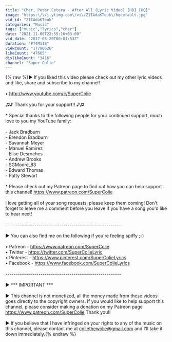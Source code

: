 ```yaml
---
title: "Cher, Peter Cetera - After All (Lyric Video) [HD] [HQ]"
image: "https:\/\/i.ytimg.com\/vi\/Z1IAdaKTeuk\/hqdefault.jpg"
vid_id: "Z1IAdaKTeuk"
categories: "Music"
tags: ["music","lyrics","cher"]
date: "2021-11-06T22:59:16+03:00"
vid_date: "2017-05-20T00:01:53Z"
duration: "PT4M11S"
viewcount: "17790626"
likeCount: "47665"
dislikeCount: "3416"
channel: "Super Colie"
---
```

{% raw %}▶︎ If you liked this video please check out my other lyric videos and like, share and subscribe to my channel! <br /><br />• <a rel="nofollow" target="blank" href="http://www.youtube.com/c/SuperColie">http://www.youtube.com/c/SuperColie</a> <br /><br /> ♫♪ Thank you for your support!!  ♪♫<br /><br />* Special thanks to the following people for your continued support, much love to you my YouTube family:<br /><br />- Jack Bradburn<br />- Brendon Bradburn<br />- Savannah Meyer<br />- Manuel Ramirez<br />- Elise Desroches<br />- Andrew Brooks<br />- SGMoore_83<br />- Edward Thomas<br />- Patty Stewart<br /><br />* Please check out my Patreon page to find out how you can help support this channel! <a rel="nofollow" target="blank" href="https://www.patreon.com/SuperColie">https://www.patreon.com/SuperColie</a><br /><br />I love getting all of your song requests, please keep them coming!  Don't forget to leave me a comment before you leave if you have a song you'd like to hear next!<br /><br />--------------------------------------------------------<br /><br />▶︎ You can also find me on the following if you're feeling spiffy ;-)<br /><br />• Patreon - <a rel="nofollow" target="blank" href="https://www.patreon.com/SuperColie">https://www.patreon.com/SuperColie</a><br />• Twitter - <a rel="nofollow" target="blank" href="https://twitter.com/SuperColieLyric">https://twitter.com/SuperColieLyric</a><br />• Pinterest - <a rel="nofollow" target="blank" href="https://www.pinterest.com/SuperColieLyrics">https://www.pinterest.com/SuperColieLyrics</a><br />• Facebook - <a rel="nofollow" target="blank" href="https://www.facebook.com/SuperColieLyrics">https://www.facebook.com/SuperColieLyrics</a><br /><br />--------------------------------------------------------<br /><br />▶︎ *** IMPORTANT ***<br /><br />▶︎ This channel is not monetized, all the money made from these videos goes directly to the copyright owners.  If you would like to help support this channel, please consider making a donation on my Patreon page <a rel="nofollow" target="blank" href="https://www.patreon.com/SuperColie">https://www.patreon.com/SuperColie</a> Thank you!!<br /><br />▶︎ If you believe that I have infringed on your rights to any of the music on this channel, please contact me at coliethewolie@gmail.com and I'll take it down immediately.{% endraw %}
